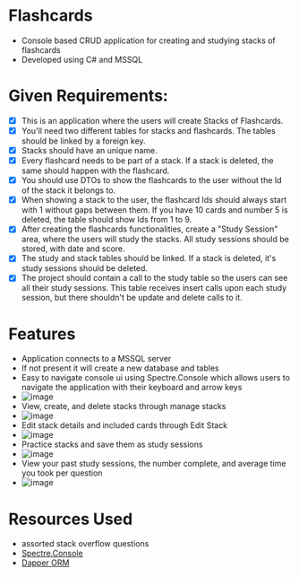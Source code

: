 # Flashcards
- Console based CRUD application for creating and studying stacks of flashcards
- Developed using C# and MSSQL

# Given Requirements:
- [x]  This is an application where the users will create Stacks of Flashcards.
- [x]  You'll need two different tables for stacks and flashcards. The tables should be linked by a foreign key.
- [x]  Stacks should have an unique name.
- [x]  Every flashcard needs to be part of a stack. If a stack is deleted, the same should happen with the flashcard.
- [x]  You should use DTOs to show the flashcards to the user without the Id of the stack it belongs to.
- [x]  When showing a stack to the user, the flashcard Ids should always start with 1 without gaps between them. If you have 10 cards and number 5 is deleted, the table should show Ids from 1 to 9.
- [x]  After creating the flashcards functionalities, create a "Study Session" area, where the users will study the stacks. All study sessions should be stored, with date and score.
- [x]  The study and stack tables should be linked. If a stack is deleted, it's study sessions should be deleted.
- [x]  The project should contain a call to the study table so the users can see all their study sessions. This table receives insert calls upon each study session, but there shouldn't be update and delete calls to it.

# Features
* Application connects to a MSSQL server
* If not present it will create a new database and tables
* Easy to navigate console ui using Spectre.Console which allows users to navigate the application with their keyboard and arrow keys
* ![image](https://github.com/user-attachments/assets/934f93b1-4edb-4486-a9a9-8e9aa2643bb1)
* View, create, and delete stacks through manage stacks
* ![image](https://github.com/user-attachments/assets/d0125252-3e0f-485d-86d1-22abd91cdc2a)
* Edit stack details and included cards through Edit Stack
* ![image](https://github.com/user-attachments/assets/440e4476-f562-4a6c-93e4-350d0e6371b5)
* Practice stacks and save them as study sessions
* ![image](https://github.com/user-attachments/assets/198a77fb-0509-4314-859d-1db7caebf651)
* View your past study sessions, the number complete, and average time you took per question
* ![image](https://github.com/user-attachments/assets/f7a8abac-2037-454e-a0ba-6e3e5abc5a0d)

# Resources Used
* assorted stack overflow questions
* [Spectre.Console](https://spectreconsole.net/)
* [Dapper ORM](https://www.learndapper.com/)
